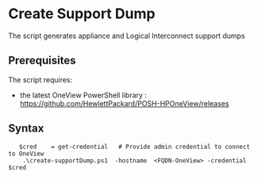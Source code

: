 # Create Support Dump

The script generates appliance and Logical Interconnect support dumps


## Prerequisites
The script requires:
   * the latest OneView PowerShell library : https://github.com/HewlettPackard/POSH-HPOneView/releases



## Syntax

```
   $cred    = get-credential   # Provide admin credential to connect to OneView
    .\create-supportDump.ps1  -hostname  <FQDN-OneView> -credential $cred 

```

    
